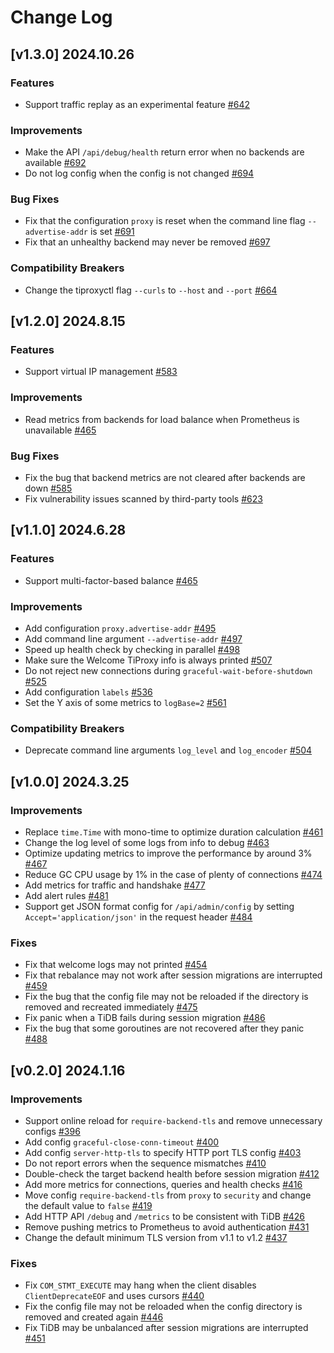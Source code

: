 # Change Log

## [v1.3.0] 2024.10.26

### Features

- Support traffic replay as an experimental feature [#642](https://github.com/pingcap/tiproxy/issues/642)

### Improvements

- Make the API `/api/debug/health` return error when no backends are available [#692](https://github.com/pingcap/tiproxy/pull/692)
- Do not log config when the config is not changed [#694](https://github.com/pingcap/tiproxy/pull/694)

### Bug Fixes

- Fix that the configuration `proxy` is reset when the command line flag `--advertise-addr` is set [#691](https://github.com/pingcap/tiproxy/pull/691)
- Fix that an unhealthy backend may never be removed [#697](https://github.com/pingcap/tiproxy/pull/697)

### Compatibility Breakers

- Change the tiproxyctl flag `--curls` to `--host` and `--port` [#664](https://github.com/pingcap/tiproxy/pull/664)

## [v1.2.0] 2024.8.15

### Features

- Support virtual IP management [#583](https://github.com/pingcap/tiproxy/issues/583)

### Improvements

- Read metrics from backends for load balance when Prometheus is unavailable [#465](https://github.com/pingcap/tiproxy/issues/465)

### Bug Fixes

- Fix the bug that backend metrics are not cleared after backends are down [#585](https://github.com/pingcap/tiproxy/pull/585)
- Fix vulnerability issues scanned by third-party tools [#623](https://github.com/pingcap/tiproxy/pull/623)

## [v1.1.0] 2024.6.28

### Features

- Support multi-factor-based balance [#465](https://github.com/pingcap/tiproxy/issues/465)

### Improvements

- Add configuration `proxy.advertise-addr` [#495](https://github.com/pingcap/tiproxy/pull/495)
- Add command line argument `--advertise-addr` [#497](https://github.com/pingcap/tiproxy/pull/497)
- Speed up health check by checking in parallel [#498](https://github.com/pingcap/tiproxy/pull/498)
- Make sure the Welcome TiProxy info is always printed [#507](https://github.com/pingcap/tiproxy/pull/507)
- Do not reject new connections during `graceful-wait-before-shutdown` [#525](https://github.com/pingcap/tiproxy/pull/525)
- Add configuration `labels` [#536](https://github.com/pingcap/tiproxy/pull/536)
- Set the Y axis of some metrics to `logBase=2` [#561](https://github.com/pingcap/tiproxy/pull/561)

### Compatibility Breakers

- Deprecate command line arguments `log_level` and `log_encoder` [#504](https://github.com/pingcap/tiproxy/pull/504)

## [v1.0.0] 2024.3.25

### Improvements

- Replace `time.Time` with mono-time to optimize duration calculation [#461](https://github.com/pingcap/tiproxy/pull/461)
- Change the log level of some logs from info to debug [#463](https://github.com/pingcap/tiproxy/pull/463)
- Optimize updating metrics to improve the performance by around 3% [#467](https://github.com/pingcap/tiproxy/pull/467)
- Reduce GC CPU usage by 1% in the case of plenty of connections [#474](https://github.com/pingcap/tiproxy/pull/474)
- Add metrics for traffic and handshake [#477](https://github.com/pingcap/tiproxy/pull/477)
- Add alert rules [#481](https://github.com/pingcap/tiproxy/pull/481)
- Support get JSON format config for `/api/admin/config` by setting `Accept='application/json'` in the request header [#484](https://github.com/pingcap/tiproxy/pull/484)

### Fixes

- Fix that welcome logs may not printed [#454](https://github.com/pingcap/tiproxy/pull/454)
- Fix that rebalance may not work after session migrations are interrupted [#459](https://github.com/pingcap/tiproxy/pull/459)
- Fix the bug that the config file may not be reloaded if the directory is removed and recreated immediately [#475](https://github.com/pingcap/tiproxy/pull/475)
- Fix panic when a TiDB fails during session migration [#486](https://github.com/pingcap/tiproxy/pull/486)
- Fix the bug that some goroutines are not recovered after they panic [#488](https://github.com/pingcap/tiproxy/pull/488)

## [v0.2.0] 2024.1.16

### Improvements

- Support online reload for `require-backend-tls` and remove unnecessary configs [#396](https://github.com/pingcap/tiproxy/pull/396)
- Add config `graceful-close-conn-timeout` [#400](https://github.com/pingcap/tiproxy/pull/400)
- Add config `server-http-tls` to specify HTTP port TLS config [#403](https://github.com/pingcap/tiproxy/pull/403)
- Do not report errors when the sequence mismatches [#410](https://github.com/pingcap/tiproxy/pull/410)
- Double-check the target backend health before session migration [#412](https://github.com/pingcap/tiproxy/pull/412)
- Add more metrics for connections, queries and health checks [#416](https://github.com/pingcap/tiproxy/pull/416)
- Move config `require-backend-tls` from `proxy` to `security` and change the default value to `false` [#419](https://github.com/pingcap/tiproxy/pull/419)
- Add HTTP API `/debug` and `/metrics` to be consistent with TiDB [#426](https://github.com/pingcap/tiproxy/pull/426)
- Remove pushing metrics to Prometheus to avoid authentication [#431](https://github.com/pingcap/tiproxy/pull/431)
- Change the default minimum TLS version from v1.1 to v1.2 [#437](https://github.com/pingcap/tiproxy/pull/437)

### Fixes

- Fix `COM_STMT_EXECUTE` may hang when the client disables `ClientDeprecateEOF` and uses cursors [#440](https://github.com/pingcap/tiproxy/pull/440)
- Fix the config file may not be reloaded when the config directory is removed and created again [#446](https://github.com/pingcap/tiproxy/pull/446)
- Fix TiDB may be unbalanced after session migrations are interrupted [#451](https://github.com/pingcap/tiproxy/pull/451)
